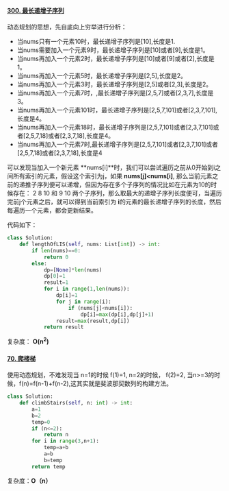 #### [300. 最长递增子序列](https://leetcode.cn/problems/longest-increasing-subsequence/)

动态规划的思想，先自底向上穷举进行分析：

- 当nums只有一个元素10时，最长递增子序列是[10],长度是1.
- 当nums需要加入一个元素9时，最长递增子序列是[10]或者[9],长度是1。
- 当nums再加入一个元素2时，最长递增子序列是[10]或者[9]或者[2],长度是1。
- 当nums再加入一个元素5时，最长递增子序列是[2,5],长度是2。
- 当nums再加入一个元素3时，最长递增子序列是[2,5]或者[2,3],长度是2。
- 当nums再加入一个元素7时，,最长递增子序列是[2,5,7]或者[2,3,7],长度是3。
- 当nums再加入一个元素101时，最长递增子序列是[2,5,7,101]或者[2,3,7,101],长度是4。
- 当nums再加入一个元素18时，最长递增子序列是[2,5,7,101]或者[2,3,7,101]或者[2,5,7,18]或者[2,3,7,18],长度是4。
- 当nums再加入一个元素7时,最长递增子序列是[2,5,7,101]或者[2,3,7,101]或者[2,5,7,18]或者[2,3,7,18],长度是4

可以发现当加入一个新元素 **nums[i]**时，我们可以尝试遍历之前从0开始到i之间所有索引的元素，假设这个索引为j，如果 **nums[j]<nums[i]**, 那么当前元素之前的递推子序列便可以递增，但因为存在多个子序列的情况比如在元素为10的时候存在： 2 8 10 和 9 10 两个子序列，那么取最大的递增子序列长度便可，当遍历完前j个元素之后，就可以得到当前索引为 **i**的元素的最长递增子序列的长度，然后每遍历一个元素，都会更新结果。

代码如下：

```python
class Solution:
    def lengthOfLIS(self, nums: List[int]) -> int:
        if len(nums)==0:
            return 0
        else:
            dp=[None]*len(nums)
            dp[0]=1
            result=1
            for i in range(1,len(nums)):
                dp[i]=1
                for j in range(i):
                    if (nums[j]<nums[i]):
                        dp[i]=max(dp[i],dp[j]+1)
                result=max(result,dp[i])
            return result
```

复杂度： **O(n<sup>2</sup>)**

#### [70. 爬楼梯](https://leetcode.cn/problems/climbing-stairs/)

使用动态规划，不难发现当 n=1的时候 f(1)=1, n=2的时候， f(2)=2, 当n>=3的时候，f(n)=f(n-1)+f(n-2),这其实就是斐波那契数列的构建方法。

```python
class Solution:
    def climbStairs(self, n: int) -> int:
        a=1
        b=2
        temp=0
        if (n<=2):
            return n
        for i in range(3,n+1):
            temp=a+b
            a=b
            b=temp
        return temp
```

复杂度：**O（n）**
